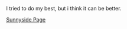 I tried to do my best, but i think it can be better.
<p><a href="https://arturo9314.github.io/05-FM-Sunny-Side-Page/" target="_blank" textstyle="text-decoration: none;">Sunnyside Page<a/></p>
